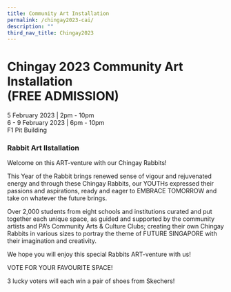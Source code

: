 ```yaml
---
title: Community Art Installation
permalink: /chingay2023-cai/
description: ""
third_nav_title: Chingay2023
---
```

<h1>Chingay 2023 Community Art Installation <br>(FREE ADMISSION)</h1>
<p>5 February 2023 | 2pm - 10pm<br>
6 - 9 February 2023 | 6pm - 10pm<br>
F1 Pit Building</p>


<h3>Rabbit Art Ilstallation</h3>

Welcome on this ART-venture with our Chingay Rabbits!

This Year of the Rabbit brings renewed sense of vigour and rejuvenated energy and through these Chingay Rabbits, our YOUTHs expressed their passions and aspirations, ready and eager to EMBRACE TOMORROW and take on whatever the future brings.

Over 2,000 students from eight schools and institutions curated and put together each unique space, as guided and supported by the community artists and PA’s Community Arts & Culture Clubs; creating their own Chingay Rabbits in various sizes to portray the theme of FUTURE SINGAPORE with their imagination and creativity.  

We hope you will enjoy this special Rabbits ART-venture with us!

VOTE FOR YOUR FAVOURITE SPACE!

3 lucky voters will each win a pair of shoes from Skechers!